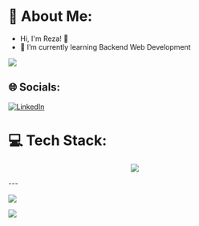 # 💫 About Me:
- Hi, I'm Reza! 👋
- 🌱 I’m currently learning Backend Web Development
<img src="https://i.imgur.com/KXx0cCx.gif">


## 🌐 Socials:
[![LinkedIn](https://img.shields.io/badge/LinkedIn-%230077B5.svg?logo=linkedin&logoColor=white)](https://linkedin.com/in/muhammad-reza-rizki-rahmadi-051212216) 


# 💻 Tech Stack:
<p align="center">
  <a href="https://skillicons.dev">
    <img src="https://skillicons.dev/icons?i=github,nodejs,express,postman,mysql,postgres,prisma,sequelize,mongodb,react,tailwind,vite&perline=6" />
  </a>
</p>
<!--# 📊 GitHub Stats:
![My Skills](https://skillicons.dev/icons?i=nodejs,express,postman,mysql,postgres,prisma,sequelize,mongodb&theme=light)
![](https://github-readme-stats.vercel.app/api?username=kizaru1st&theme=radical&hide_border=true&include_all_commits=true&count_private=true)<br/>
![](https://github-readme-streak-stats.herokuapp.com/?user=kizaru1st&theme=radical&hide_border=true)<br/>
![](https://github-readme-stats.vercel.app/api/top-langs/?username=kizaru1st&theme=radical&hide_border=true&include_all_commits=true&count_private=true&layout=compact)
-->
---

[![](https://visitcount.itsvg.in/api?id=kizaru1st&icon=1&color=6)](https://visitcount.itsvg.in)


<!-- Proudly created with GPRM ( https://gprm.itsvg.in ) -->

<img src="https://github.com/Xx-Ashutosh-xX/Xx-Ashutosh-xX/blob/master/assets/93195.gif">















